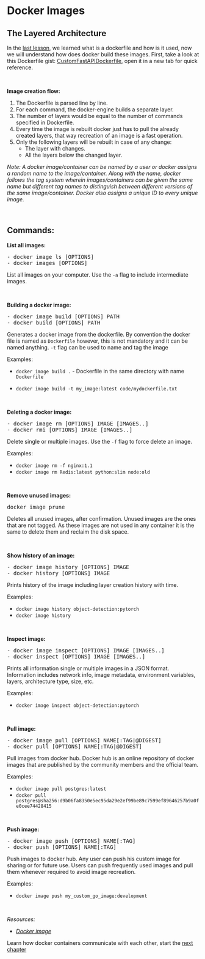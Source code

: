 # Docker Images

## The Layered Architecture

In the [last lesson](what_is_docker.md), we learned what is a dockerfile and how is it used, now we will understand how does docker build these images. First, take a look at this Dockerfile gist: [CustomFastAPIDockerfile](https://gist.github.com/pratik-choudhari/fb3e45e3e0a116d6db77c696613c4f13), open it in a new tab for quick reference.

<br>

__Image creation flow:__
1. The Dockerfile is parsed line by line.
2. For each command, the docker-engine builds a separate layer.
3. The number of layers would be equal to the number of commands specified in Dockerfile.
4. Every time the image is rebuilt docker just has to pull the already created layers, that way recreation of an image is a fast operation.
5. Only the following layers will be rebuilt in case of any change:
    - The layer with changes.
    - All the layers below the changed layer.

_Note: A docker image/container can be named by a user or docker assigns a random name to the image/container. Along with the name, docker follows the tag system wherein images/containers can be given the same name but different tag names to distinguish between different versions of the same image/container. Docker also assigns a unique ID to every unique image._

<br>

## Commands:

__List all images:__

<pre>- docker image ls [OPTIONS]
- docker images [OPTIONS]</pre>

List all images on your computer. Use the `-a` flag to include intermediate images.

<br>

__Building a docker image:__

<pre>- docker image build [OPTIONS] PATH
- docker build [OPTIONS] PATH</pre>

Generates a docker image from the dockerfile. By convention the docker file is named as `Dockerfile` however, this is not mandatory and it can be named anything. `-t` flag can be used to name and tag the image

Examples:   
- `docker image build .` - Dockerfile in the same directory with name `Dockerfile`

- `docker image build -t my_image:latest code/mydockerfile.txt` 

<br>

__Deleting a docker image:__

<pre>- docker image rm [OPTIONS] IMAGE [IMAGES..]
- docker rmi [OPTIONS] IMAGE [IMAGES..]</pre>

Delete single or multiple images. Use the `-f` flag to force delete an image.

Examples:
- `docker image rm -f nginx:1.1`
- `docker image rm Redis:latest python:slim node:old`

<br>

__Remove unused images:__

<pre>docker image prune</pre>

Deletes all unused images, after confirmation. Unused images are the ones that are not tagged. As these images are not used in any container it is the same to delete them and reclaim the disk space.

<br>

__Show history of an image:__

<pre>- docker image history [OPTIONS] IMAGE
- docker history [OPTIONS] IMAGE</pre>

Prints history of the image including layer creation history with time.

Examples:
- `docker image history object-detection:pytorch`
- `docker image history `

<br>

__Inspect image:__

<pre>- docker image inspect [OPTIONS] IMAGE [IMAGES..]
- docker inspect [OPTIONS] IMAGE [IMAGES..]</pre>

Prints all information single or multiple images in a JSON format. Information includes network info, image metadata, environment variables, layers, architecture type, size, etc.

Examples:
- `docker image inspect object-detection:pytorch`

<br>

__Pull image:__

<pre>- docker image pull [OPTIONS] NAME[:TAG|@DIGEST]
- docker pull [OPTIONS] NAME[:TAG|@DIGEST]</pre>

Pull images from docker hub. Docker hub is an online repository of docker images that are published by the community members and the official team.

Examples:
- `docker image pull postgres:latest`
- `docker pull postgres@sha256:d9b06fa8350e5ec95da29e2ef99be89c7599ef89646257b9a0fe0cee74428415`

<br>

__Push image:__

<pre>- docker image push [OPTIONS] NAME[:TAG]
- docker push [OPTIONS] NAME[:TAG]</pre>

Push images to docker hub. Any user can push his custom image for sharing or for future use. Users can push frequently used images and pull them whenever required to avoid image recreation.

Examples:
- `docker image push my_custom_go_image:development`

<br>

_Resources:_
- _[Docker image](https://docs.docker.com/engine/reference/commandline/image/)_


Learn how docker containers communicate with each other, start the [next chapter](docker_network.md)